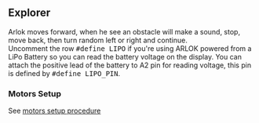 ## Explorer

Arlok moves forward, when he see an obstacle will make a sound, stop, move back, then turn random left or right and continue.  
Uncomment the row <kbd>#define LIPO</kbd> if you're using ARLOK powered from a LiPo Battery so you can read the battery voltage on the display. You can attach the positive lead of the battery to A2 pin for reading voltage, this pin is defined by <kbd>#define LIPO_PIN</kbd>.

### Motors Setup

See [motors setup procedure](../motors_setup.md)